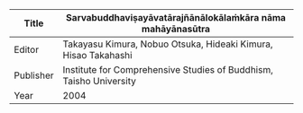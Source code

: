 |Title | Sarvabuddhaviṣayāvatārajñānālokālaṁkāra nāma mahāyānasūtra 
| --- | --- 
|Editor | Takayasu Kimura, Nobuo Otsuka, Hideaki Kimura, Hisao Takahashi
|Publisher | Institute for Comprehensive Studies of Buddhism, Taisho University
|Year | 2004
